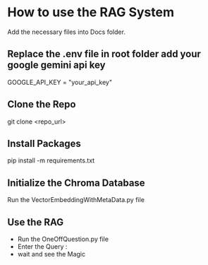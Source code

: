 # How to use the RAG System
Add the necessary files into Docs folder.

## Replace the .env file in root folder add your google gemini api key
GOOGLE_API_KEY = "your_api_key"

## Clone the Repo
git clone <repo_url>

## Install Packages
pip install -m requirements.txt

## Initialize the Chroma Database
Run the VectorEmbeddingWithMetaData.py file

## Use the RAG
- Run the OneOffQuestion.py file
- Enter the Query :
- wait and see the Magic
